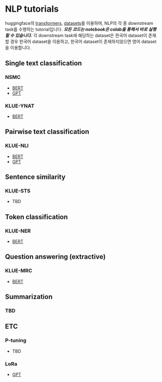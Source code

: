# NLP tutorials
huggingface의 [transformers](https://huggingface.co/docs/transformers/index), [datasets](https://huggingface.co/docs/datasets/)를 이용하여, NLP의 각 종 downstream task를 수행하는 tutorial입니다. ***모든 코드는 notebook은 colab을 통해서 바로 실행할 수 있습니다.*** 각 downstream task에 해당하는 dataset은 한국어 dataset이 존재할 경우 한국어 dataset을 이용하고, 한국어 dataset이 존재하지않으면 영어 dataset을 이용합니다.

## Single text classification
### NSMC
- [BERT](https://nbviewer.org/github/seopbo/nlp_tutorials/blob/main/single_text_classification_%28nsmc%29_BERT.ipynb)
- [GPT](https://nbviewer.org/github/seopbo/nlp_tutorials/blob/main/single_text_classification_%28nsmc%29_GPT.ipynb)

### KLUE-YNAT
- [BERT](https://nbviewer.org/github/seopbo/nlp_tutorials/blob/main/single_text_classification_%28klue_ynat%29_BERT.ipynb)

## Pairwise text classification
### KLUE-NLI
- [BERT](https://nbviewer.org/github/seopbo/nlp_tutorials/blob/main/pairwise_text_classification_%28klue_nli%29_BERT.ipynb)
- [GPT](https://nbviewer.org/github/seopbo/nlp_tutorials/blob/main/pairwise_text_classification_%28klue_nli%29_GPT.ipynb)

## Sentence similarity
### KLUE-STS
- TBD

## Token classification
### KLUE-NER
- [BERT](https://nbviewer.org/github/seopbo/nlp_tutorials/blob/main/token_classification_%28klue_ner%29_BERT.ipynb)

## Question answering (extractive)
### KLUE-MRC
- [BERT](https://nbviewer.org/github/seopbo/nlp_tutorials/blob/main/question_answering_%28klue_mrc%29_BERT.ipynb)

## Summarization 
### TBD

## ETC
### P-tuning
- TBD

### LoRa
- [GPT](https://nbviewer.org/github/seopbo/nlp_tutorials/blob/main/single_text_classification_%28nsmc%29_LoRa.ipynb)